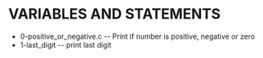 # VARIABLES AND STATEMENTS

 - 0-positive_or_negative.c -- Print if number is positive, negative or zero
 - 1-last_digit -- print last digit
